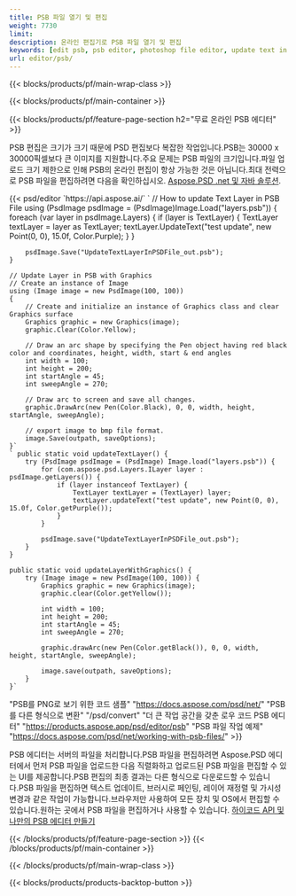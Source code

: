 ```yaml
---
title: PSB 파일 열기 및 편집
weight: 7730
limit: 
description: 온라인 편집기로 PSB 파일 열기 및 편집
keywords: [edit psb, psb editor, photoshop file editor, update text in psb, update psb, open psb, update text in psb]
url: editor/psb/
---
```


{{< blocks/products/pf/main-wrap-class >}}

{{< blocks/products/pf/main-container >}}

{{< blocks/products/pf/feature-page-section h2="무료 온라인 PSB 에디터" >}}
<p>PSB 편집은 크기가 크기 때문에 PSD 편집보다 복잡한 작업입니다.PSB는 30000 x 30000픽셀보다 큰 이미지를 지원합니다.주요 문제는 PSB 파일의 크기입니다.파일 업로드 크기 제한으로 인해 PSB의 온라인 편집이 항상 가능한 것은 아닙니다.최대 전력으로 PSB 파일을 편집하려면 다음을 확인하십시오. <a href="/psd/{{< lang-code >}}">Aspose.PSD .net 및 자바 솔루션</a>. </p>
{{< psd/editor `https://api.aspose.ai/` 
`	// How to update Text Layer in PSB File
	using (PsdImage psdImage = (PsdImage)Image.Load("layers.psb"))
  	{
		foreach (var layer in psdImage.Layers)
		{
			if (layer is TextLayer)
			{
				TextLayer textLayer = layer as TextLayer;
				textLayer.UpdateText("test update", new Point(0, 0), 15.0f, Color.Purple);
			}
		}

		psdImage.Save("UpdateTextLayerInPSDFile_out.psb");
	}
	
	// Update Layer in PSB with Graphics
	// Create an instance of Image
	using (Image image = new PsdImage(100, 100))
	{
		// Create and initialize an instance of Graphics class and clear Graphics surface
		Graphics graphic = new Graphics(image);
		graphic.Clear(Color.Yellow);

		// Draw an arc shape by specifying the Pen object having red black color and coordinates, height, width, start & end angles                 
		int width = 100;
		int height = 200;
		int startAngle = 45;
		int sweepAngle = 270;

		// Draw arc to screen and save all changes.
		graphic.DrawArc(new Pen(Color.Black), 0, 0, width, height, startAngle, sweepAngle);

		// export image to bmp file format.
		image.Save(outpath, saveOptions);
	}` 
	` public static void updateTextLayer() {
        try (PsdImage psdImage = (PsdImage) Image.load("layers.psb")) {
            for (com.aspose.psd.Layers.ILayer layer : psdImage.getLayers()) {
                if (layer instanceof TextLayer) {
                    TextLayer textLayer = (TextLayer) layer;
                    textLayer.updateText("test update", new Point(0, 0), 15.0f, Color.getPurple());
                }
            }

            psdImage.save("UpdateTextLayerInPSDFile_out.psb");
        }
    }

    public static void updateLayerWithGraphics() {
        try (Image image = new PsdImage(100, 100)) {
            Graphics graphic = new Graphics(image);
            graphic.clear(Color.getYellow());

            int width = 100;
            int height = 200;
            int startAngle = 45;
            int sweepAngle = 270;

            graphic.drawArc(new Pen(Color.getBlack()), 0, 0, width, height, startAngle, sweepAngle);

            image.save(outpath, saveOptions);
        }
    }` 
"PSB를 PNG로 보기 위한 코드 샘플"  "https://docs.aspose.com/psd/net/" 
"PSB를 다른 형식으로 변환"  "/psd/convert" 
"더 큰 작업 공간을 갖춘 로우 코드 PSB 에디터" "https://products.aspose.app/psd/editor/psb" 
"PSB 파일 작업 예제" "https://docs.aspose.com/psd/net/working-with-psb-files/" >}}
<p>PSB 에디터는 서버의 파일을 처리합니다.PSB 파일을 편집하려면 Aspose.PSD 에디터에서 먼저 PSB 파일을 업로드한 다음 직렬화하고 업로드된 PSB 파일을 편집할 수 있는 UI를 제공합니다.PSB 편집의 최종 결과는 다른 형식으로 다운로드할 수 있습니다.PSB 파일을 편집하면 텍스트 업데이트, 브러시로 페인팅, 레이어 재정렬 및 가시성 변경과 같은 작업이 가능합니다.브라우저만 사용하여 모든 장치 및 OS에서 편집할 수 있습니다.원하는 곳에서 PSB 파일을 편집하거나 사용할 수 있습니다. <a href="https://docs.aspose.com/psd/net/working-with-psb-files/">하이코드 API 및 나만의 PSB 에디터 만들기</a></p>

{{< /blocks/products/pf/feature-page-section >}}
{{< /blocks/products/pf/main-container >}}


{{< /blocks/products/pf/main-wrap-class >}}

{{< blocks/products/products-backtop-button >}}

